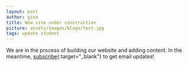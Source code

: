 ```yaml
---
layout: post
author: gina
title: New site under construction
picture: assets/images/blogs/test.jpg
tags: update student
---
```


We are in the process of building our website and adding content. In the meantime, [subscribe](http://eepurl.com/hojSrv){:target="_blank"} to get email updates!
